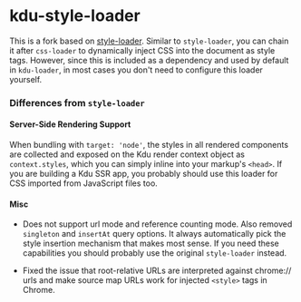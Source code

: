# kdu-style-loader

This is a fork based on [style-loader](https://github.com/webpack/style-loader). Similar to `style-loader`, you can chain it after `css-loader` to dynamically inject CSS into the document as style tags. However, since this is included as a dependency and used by default in `kdu-loader`, in most cases you don't need to configure this loader yourself.

### Differences from `style-loader`

#### Server-Side Rendering Support

When bundling with `target: 'node'`, the styles in all rendered components are collected and exposed on the Kdu render context object as `context.styles`, which you can simply inline into your markup's `<head>`. If you are building a Kdu SSR app, you probably should use this loader for CSS imported from JavaScript files too.

#### Misc

- Does not support url mode and reference counting mode. Also removed `singleton` and `insertAt` query options. It always automatically pick the style insertion mechanism that makes most sense. If you need these capabilities you should probably use the original `style-loader` instead.

- Fixed the issue that root-relative URLs are interpreted against chrome:// urls and make source map URLs work for injected `<style>` tags in Chrome.
